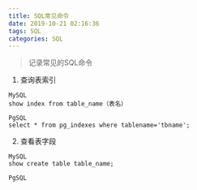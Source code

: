 ```yaml
---
title: SQL常见命令
date: 2019-10-21 02:16:36
tags: SQL
categories: SQL
---
```


> 记录常见的SQL命令

<!--more-->

1. 查询表索引
```
MySQL
show index from table_name（表名）

PgSQL
select * from pg_indexes where tablename='tbname';
```

2. 查看表字段
```
MySQL
show create table table_name;

PgSQL
```